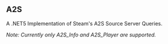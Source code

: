 ## A2S
A .NET5 Implementation of Steam's A2S Source Server Queries. 

*Note: Currently only A2S_Info and A2S_Player are supported.*
